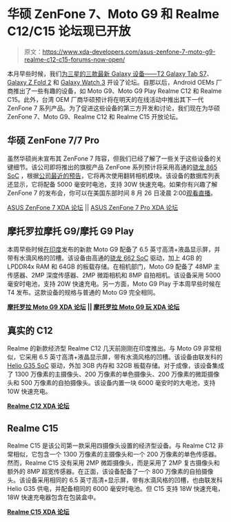 # 华硕 ZenFone 7、Moto G9 和 Realme C12/C15 论坛现已开放

> 原文：<https://www.xda-developers.com/asus-zenfone-7-moto-g9-realme-c12-c15-forums-now-open/>

本月早些时候，我们[为三星的三款最新 Galaxy 设备——T2 Galaxy Tab S7](https://www.xda-developers.com/samsung-galaxy-tab-s7-galaxy-z-fold-2-galaxy-watch-3-forums-open/)、 [Galaxy Z Fold 2](https://www.xda-developers.com/samsung-galaxy-z-fold-2/) 和 [Galaxy Watch 3](https://www.xda-developers.com/samsung-galaxy-watch-3/) 开设了论坛。自那以后，Android OEMs 厂商推出了一些有趣的设备，如 Moto G9、Moto G9 Play Realme C12 和 Realme C15。此外，台湾 OEM 厂商华硕预计将在明天的在线活动中推出其下一代 ZenFone 7 系列产品。为了促进这些设备的第三方开发和讨论，我们现在为华硕 ZenFone 7、Moto G9、Realme C12 和 Realme C15 开放论坛。

## 华硕 ZenFone 7/7 Pro

虽然华硕尚未宣布其 ZenFone 7 阵容，但我们已经了解了一些关于这些设备的关键细节。该公司即将推出的旗舰产品 ZenFone 系列预计将采用高通的[骁龙 865 SoC](https://www.xda-developers.com/17-announced-upcoming-smartphones-qualcomm-snapdragon-865/) ，根据[公司最近的预告](https://twitter.com/asusde/status/1295669268328124417?s=19)，它将再次使用翻转相机模块。该设备的数据库列表还显示，它将配备 5000 毫安时电池，支持 30W 快速充电。如果你有兴趣了解 ZenFone 7 的发布会，你可以在美国东部时间 8 月 26 日凌晨 2:00[观看直播](https://www.xda-developers.com/asus-zenfone-7-series-launch-august-26th/)。

[ASUS ZenFone 7 XDA 论坛](https://forum.xda-developers.com/asus-zenfone-7) || [ASUS ZenFone 7 Pro XDA 论坛](https://forum.xda-developers.com/asus-zenfone-7-pro)

## 摩托罗拉摩托 G9/摩托 G9 Play

本周早些时候[在印度](https://www.xda-developers.com/motorola-moto-g9-snapdragon-662-5000mah-battery-launched-india/)发布的新款 Moto G9 配备了 6.5 英寸高清+液晶显示屏，并带有水滴风格的凹槽。该设备由高通的[骁龙 662 SoC](https://www.xda-developers.com/qualcomm-snapdragon-720g-662-460-navic/) 驱动，加上 4GB 的 LPDDR4x RAM 和 64GB 的板载存储。在相机部门，Moto G9 配备了 48MP 主传感器、2MP 深度传感器、2MP 微距相机和 8MP 自拍相机。该设备采用 5000 毫安时电池，支持 20W 快速充电。另一方面，Moto G9 Play 于本周早些时候在 T4 发布。这款设备的规格与普通的 Moto G9 完全相同。

[**摩托罗拉 Moto G9 XDA 论坛**](https://forum.xda-developers.com/moto-g9) **|| [摩托罗拉 Moto G9 玩 XDA 论坛](https://forum.xda-developers.com/moto-g9-play)**

## 真实的 C12

Realme 的新款经济型 Realme C12 几天前刚刚在印度推出。与 Moto G9 非常相似，它采用 6.5 英寸高清+液晶显示屏，带有水滴风格的凹槽。该设备由联发科的 [Helio G35 SoC](https://www.xda-developers.com/mediatek-helio-g35-g25-chipsets-unveiled-gaming-budget/) 驱动，外加 3GB 内存和 32GB 板载存储。对于成像，该设备集成了 1300 万像素的主摄像头、200 万像素的单色摄像头、200 万像素的微距摄像头和 500 万像素的自拍摄像头。该设备内置一块 6000 毫安时的大电池，支持 10W 快速充电。

**[Realme C12 XDA 论坛](https://forum.xda-developers.com/realme-c12)**

## Realme C15

Realme C15 是该公司第一款采用四摄像头设置的经济型设备。与 Realme C12 非常相似，它包含一个 1300 万像素的主摄像头和一个 200 万像素的单色传感器。然而，Realme C15 没有采用 2MP 微距摄像头，而是采用了 2MP 复古摄像头和额外的 8MP 超宽传感器。在正面，该设备配备了一个 800 万像素的自拍摄像头。该设备采用相同的 6.5 英寸高清+显示屏，带有水滴风格的凹槽，也由联发科 Helio G35 供电，并配备相同的 6000 毫安时电池。但 C15 支持 18W 快速充电，18W 快速充电器包含在包装盒中。

**[Realme C15 XDA 论坛](https://forum.xda-developers.com/realme-c15)**